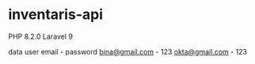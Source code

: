 # inventaris-api
PHP 8.2.0
Laravel 9

data user email - password 
bina@gmail.com - 123
okta@gmail.com - 123
